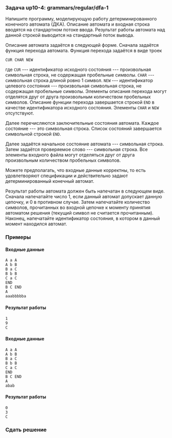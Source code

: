 ### Задача up10-4: grammars/regular/dfa-1

Напишите программу, моделирующую работу детерминированного конечного
автомата (ДКА). Описание автомата и входная строка вводятся на
стандартном потоке ввода. Результат работы автомата над данной строкой
выводится на стандартный поток вывода.

Описание автомата задаётся в следующей форме. Сначала задаётся функция
перехода автомата. Функция перехода задаётся в виде троек

    CUR CHAR NEW

где `CUR` --- идентификатор исходного состояния --- произвольная
символьная строка, не содержащая пробельные символы. `CHAR` ---
символьная строка длиной ровно 1 символ. `NEW` --- идентификатор
целевого состояния --- произвольная символьная строка, не содержащая
пробельные символы. Элементы описания перехода могут отделятся друг от
друга произвольным количеством пробельных символов. Описание функции
перехода завершается строкой `END` в качестве идентификатора исходного
состояния. Элементы `CHAR` и `NEW` отсутствуют.

Далее перечисляются заключительные состояния автомата. Каждое состояние
--- это символьная строка. Список состояний завершается символьной
строкой `END`.

Далее задаётся начальное состояние автомата --- символьная строка. Затем
задаётся проверяемое слово --- символьная строка. Все элементы входного
файла могут отделяться друг от друга произвольным количеством пробельных
символов.

Можете предполагать, что входные данные корректны, то есть удовлетворяют
спецификации и действительно задают детерминированный конечный автомат.

Результат работы автомата должен быть напечатан в следующем виде.
Сначала напечатайте число 1, если данный автомат допускает данную
цепочку, и 0 в противном случае. Затем напечатайте количество символов,
прочитанных во входной цепочке к моменту принятия автоматом решения
(текущий символ не считается прочитанным). Наконец, напечатайте
идентификатор состояния, в котором в данный момент находился автомат.

### Примеры

#### Входные данные

    A a A
    A b B
    B a C
    B b B
    C a C
    END
    B C END
    A
    aaabbbbba

#### Результат работы

    1
    9
    C

#### Входные данные

    A a A
    A b B
    B a C
    B b B
    C a C
    END
    B C END
    A
    abab

#### Результат работы

    0
    3
    C

### Сдать решение
